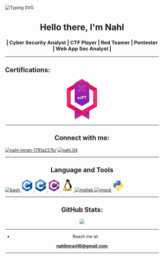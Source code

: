 
![Typing SVG](https://readme-typing-svg.herokuapp.com?font=Press+Start+2P&color=%2336BCF7&vCenter=true&height=35&lines=%23+Cyber+Security+Analyst;%E2%9C%93+Pentester;%E2%9C%93+CTF+Player+;%E2%9C%93+Red+Teamer+;%E2%9C%93+Web+Exploitation)

<h1 align="center">Hello there, I'm Nahl</h1>
<h3 align="center">| Cyber Security Analyst | CTF Player | Red Teamer | Pentester | Web App Sec Analyst |</h3>

---

## Certifications:
<div style="text-align: center;">
    <img src="eJPT.png" alt="eJPT" width="100">

---

## Connect with me:
<p align="left">
<a href="https://linkedin.com/in/nahl-imran-1781a227b/" target="blank"><img align="center" src="https://raw.githubusercontent.com/rahuldkjain/github-profile-readme-generator/master/src/images/icons/Social/linked-in-alt.svg" alt="nahl-imran-1781a227b/" height="30" width="40" /></a>
<a href="https://discord.com/users/1078160345375453225" target="blank"><img align="center" src="https://raw.githubusercontent.com/rahuldkjain/github-profile-readme-generator/master/src/images/icons/Social/discord.svg" alt="nahl.04" height="30" width="40" /></a>
</p>

---

## Language and Tools
<p align="left"> <a href="https://www.gnu.org/software/bash/" target="_blank" rel="noreferrer"> <img src="https://www.vectorlogo.zone/logos/gnu_bash/gnu_bash-icon.svg" alt="bash" width="40" height="40"/> </a> <a href="https://www.cprogramming.com/" target="_blank" rel="noreferrer"> <img src="https://raw.githubusercontent.com/devicons/devicon/master/icons/c/c-original.svg" alt="c" width="40" height="40"/> </a> <a href="https://www.w3schools.com/cpp/" target="_blank" rel="noreferrer"> <img src="https://raw.githubusercontent.com/devicons/devicon/master/icons/cplusplus/cplusplus-original.svg" alt="cplusplus" width="40" height="40"/> </a> <a href="https://www.w3schools.com/cs/" target="_blank" rel="noreferrer"> <img src="https://raw.githubusercontent.com/devicons/devicon/master/icons/csharp/csharp-original.svg" alt="csharp" width="40" height="40"/> </a> </a> <a href="https://www.linux.org/" target="_blank" rel="noreferrer"> <img src="https://raw.githubusercontent.com/devicons/devicon/master/icons/linux/linux-original.svg" alt="linux" width="40" height="40"/> </a> <a href="https://www.mathworks.com/" target="_blank" rel="noreferrer"> <img src="https://upload.wikimedia.org/wikipedia/commons/2/21/Matlab_Logo.png" alt="matlab" width="40" height="40"/> </a> <a href="https://www.microsoft.com/en-us/sql-server" target="_blank" rel="noreferrer"> <img src="https://www.svgrepo.com/show/303229/microsoft-sql-server-logo.svg" alt="mssql" width="40" height="40"/> </a> <a href="https://www.python.org" target="_blank" rel="noreferrer"> <img src="https://raw.githubusercontent.com/devicons/devicon/master/icons/python/python-original.svg" alt="python" width="40" height="40"/> </a> </p>

---

## GitHub Stats:
![](https://github-readme-stats.vercel.app/api/top-langs/?username=nahl16&theme=radical&hide_border=false&include_all_commits=false&count_private=false&layout=compact)

---

- Reach me at:

 **nahlimran16@gmail.com**

---

